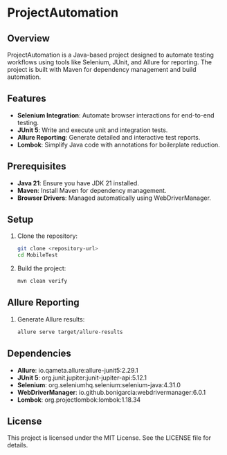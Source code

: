 # ProjectAutomation

## Overview
ProjectAutomation is a Java-based project designed to automate testing workflows using tools like Selenium, JUnit, and Allure for reporting. The project is built with Maven for dependency management and build automation.

## Features
- **Selenium Integration**: Automate browser interactions for end-to-end testing.
- **JUnit 5**: Write and execute unit and integration tests.
- **Allure Reporting**: Generate detailed and interactive test reports.
- **Lombok**: Simplify Java code with annotations for boilerplate reduction.

## Prerequisites
- **Java 21**: Ensure you have JDK 21 installed.
- **Maven**: Install Maven for dependency management.
- **Browser Drivers**: Managed automatically using WebDriverManager.

## Setup
1. Clone the repository:
   ```bash
   git clone <repository-url>
   cd MobileTest

2. Build the project:
    ```bash
    mvn clean verify

## Allure Reporting
1. Generate Allure results:
   ```bash
   allure serve target/allure-results

## Dependencies
- **Allure**: io.qameta.allure:allure-junit5:2.29.1
- **JUnit 5**: org.junit.jupiter:junit-jupiter-api:5.12.1
- **Selenium**: org.seleniumhq.selenium:selenium-java:4.31.0
- **WebDriverManager**: io.github.bonigarcia:webdrivermanager:6.0.1
- **Lombok**: org.projectlombok:lombok:1.18.34

## License
This project is licensed under the MIT License. See the LICENSE file for details.